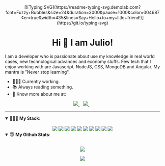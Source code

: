 <center>
[![Typing SVG](https://readme-typing-svg.demolab.com?font=Fuzzy+Bubbles&size=24&duration=3000&pause=1000&color=004687&center=true&width=435&lines=Say+Hello+to+my+litle+friend!)](https://git.io/typing-svg)
</center>

<h1 align='center'>
 Hi 👋 I am Julio!
</h1>

I am a developer who is passionate about use my knowledge in real world cases, new technological advances and economy stuffs. Few tech that I enjoy working with are Javascript, NodeJS, CSS, MongoDB and Angular. My mantra is "Never stop learning".
- 👨🏽‍💻 Currently working.
- 📚 Always reading something.
- 👨 Know more about me at:

<p align='center'>
  
  <a href="https://www.linkedin.com/in/julio-cid-beroiza/">
    <img src="https://img.shields.io/badge/linkedin-%230077B5.svg?&style=for-the-badge&logo=linkedin&logoColor=white" />
  </a>&nbsp;&nbsp;
  <a href="https://www.instagram.com/the.web.guy/">
    <img src="https://img.shields.io/badge/instagram-%23E4405F.svg?&style=for-the-badge&logo=instagram&logoColor=white" />        
  </a>&nbsp;&nbsp;
  
</p>

---

<details open>
 <summary> 👨🏽‍💻 <b>My Stack</b>: </summary>
 <div align='center' padding='0 30px'><br>
  <img src="https://img.shields.io/badge/Angular-DD0031?style=for-the-badge&logo=angular&logoColor=white" />
  <img src="https://img.shields.io/badge/JavaScript-323330?style=for-the-badge&logo=javascript&logoColor=F7DF1E" />
  <img src="https://img.shields.io/badge/CSS3-1572B6?style=for-the-badge&logo=css3&logoColor=white" />
  <img src="https://img.shields.io/badge/HTML5-E34F26?style=for-the-badge&logo=html5&logoColor=white" />
  <img src="https://img.shields.io/badge/Sourcetree-0052CC?style=for-the-badge&logo=Sourcetree&logoColor=white" />
  <img src="https://img.shields.io/badge/Bitbucket-0747a6?style=for-the-badge&logo=bitbucket&logoColor=white" />
  <img src="https://img.shields.io/badge/GitHub-100000?style=for-the-badge&logo=github&logoColor=white" />
  <img src="https://img.shields.io/badge/Node.js-339933?style=for-the-badge&logo=nodedotjs&logoColor=white" />
  <img src="https://img.shields.io/badge/Express.js-000000?style=for-the-badge&logo=express&logoColor=white" />
  <img src="https://img.shields.io/badge/MongoDB-4EA94B?style=for-the-badge&logo=mongodb&logoColor=white" />
 </div>
</details>

<details open>
 <summary> 😇 <b>My Github Stats</b>: </summary>
 <br>
 <p align = "center">
   <img src = "https://github-readme-stats.vercel.app/api?username=julius-cell&show_icons=true&theme=tokyonight&line_height=27">
 </p>
  <p align = "center">
   <img src = "https://github-readme-stats.vercel.app/api/top-langs/?username=julius-cell&hide=css,java,html&theme=tokyonight">
 </p>
</details>
